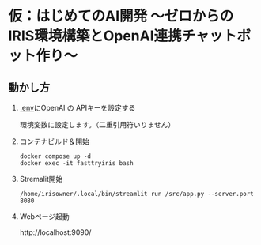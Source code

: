 # 仮：はじめてのAI開発 ～ゼロからのIRIS環境構築とOpenAI連携チャットボット作り～

## 動かし方

1. [.env](.env)にOpenAI の APIキーを設定する

    環境変数に設定します。（二重引用符いりません）

2. コンテナビルド＆開始

    ```
    docker compose up -d
    docker exec -it fasttryiris bash
    ```

3. Stremalit開始

    ```
    /home/irisowner/.local/bin/streamlit run /src/app.py --server.port 8080
    ```

4. Webページ起動

    http://localhost:9090/